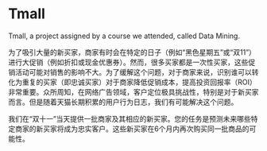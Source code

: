 # Tmall
Tmall, a project assigned by a course we attended, called Data Mining.

为了吸引大量的新买家，商家有时会在特定的日子（例如“黑色星期五”或“双11”）进行大促销（例如折扣或现金优惠券）。然而，很多买家都是一次性买家，这些促销活动可能对销售的影响不大。为了缓解这个问题，对于商家来说，识别谁可以转化为重复的买家（即忠诚买家）对于商家降低促销成本，提高投资回报率（ROI）非常重要。众所周知，在网络广告领域，客户定位极具挑战性，特别是对于新买家而言。但是随着天猫长期积累的用户行为日志，我们有可能解决这个问题。

我们在“双十一”当天提供一批商家及其相应的新买家。您的任务是预测未来哪些特定商家的新买家将成为忠实客户。这些新买家在6个月内再次购买同一批商品的可能性。
